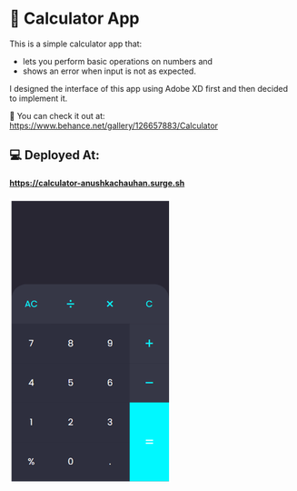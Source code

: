 # 🔢 Calculator App

This is a simple calculator app that:
* lets you perform basic operations on numbers and 
* shows an error when input is not as expected.

I designed the interface of this app using Adobe XD first and then decided to implement it. 

🎨 You can check it out at: https://www.behance.net/gallery/126657883/Calculator

## 💻 Deployed At:
#### https://calculator-anushkachauhan.surge.sh

<a href="https://calculator-anushkachauhan.surge.sh">
  <img height="500px" src="./public/img.png" alt="Image">
</a>
